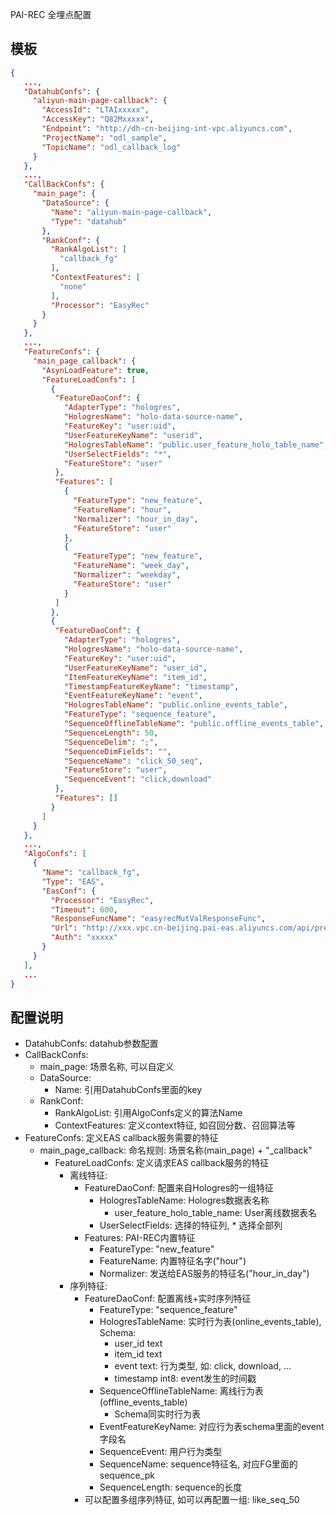 PAI-REC 全埋点配置

## 模板

```json
{
   ...,
   "DatahubConfs": {
     "aliyun-main-page-callback": {
       "AccessId": "LTAIxxxxx",
       "AccessKey": "Q82Mxxxxx",
       "Endpoint": "http://dh-cn-beijing-int-vpc.aliyuncs.com",
       "ProjectName": "odl_sample",
       "TopicName": "odl_callback_log"
     }
   },
   ...,
   "CallBackConfs": {
     "main_page": {
       "DataSource": {
         "Name": "aliyun-main-page-callback",
         "Type": "datahub"
       },
       "RankConf": {
         "RankAlgoList": [
           "callback_fg"
         ],
         "ContextFeatures": [
           "none"
         ],
         "Processor": "EasyRec"
       }
     }
   },
   ...,
   "FeatureConfs": {
     "main_page_callback": {
       "AsynLoadFeature": true,
       "FeatureLoadConfs": [
         {
          "FeatureDaoConf": {
            "AdapterType": "hologres",
            "HologresName": "holo-data-source-name",
            "FeatureKey": "user:uid",
            "UserFeatureKeyName": "userid",
            "HologresTableName": "public.user_feature_holo_table_name",
            "UserSelectFields": "*",
            "FeatureStore": "user"
          },
          "Features": [
            {
              "FeatureType": "new_feature",
              "FeatureName": "hour",
              "Normalizer": "hour_in_day",
              "FeatureStore": "user"
            },
            {
              "FeatureType": "new_feature",
              "FeatureName": "week_day",
              "Normalizer": "weekday",
              "FeatureStore": "user"
            }
          ]
         },
         {
          "FeatureDaoConf": {
            "AdapterType": "hologres",
            "HologresName": "holo-data-source-name",
            "FeatureKey": "user:uid",
            "UserFeatureKeyName": "user_id",
            "ItemFeatureKeyName": "item_id",
            "TimestampFeatureKeyName": "timestamp",
            "EventFeatureKeyName": "event",
            "HologresTableName": "public.online_events_table",
            "FeatureType": "sequence_feature",
            "SequenceOfflineTableName": "public.offline_events_table",
            "SequenceLength": 50,
            "SequenceDelim": ";",
            "SequenceDimFields": "",
            "SequenceName": "click_50_seq",
            "FeatureStore": "user",
            "SequenceEvent": "click,download"
          },
          "Features": []
         }
       ]
     }
   },
   ...,
   "AlgoConfs": [
     {
       "Name": "callback_fg",
       "Type": "EAS",
       "EasConf": {
         "Processor": "EasyRec",
         "Timeout": 600,
         "ResponseFuncName": "easyrecMutValResponseFunc",
         "Url": "http://xxx.vpc.cn-beijing.pai-eas.aliyuncs.com/api/predict/callback_fg",
         "Auth": "xxxxx"
       }
     }
   ],
   ...
}
```

## 配置说明

- DatahubConfs: datahub参数配置
- CallBackConfs:
  - main_page: 场景名称, 可以自定义
  - DataSource:
    - Name: 引用DatahubConfs里面的key
  - RankConf:
    - RankAlgoList: 引用AlgoConfs定义的算法Name
    - ContextFeatures: 定义context特征, 如召回分数、召回算法等
- FeatureConfs: 定义EAS callback服务需要的特征
  - main_page_callback: 命名规则: 场景名称(main_page) + "\_callback"
    - FeatureLoadConfs: 定义请求EAS callback服务的特征
      - 离线特征:
        - FeatureDaoConf: 配置来自Hologres的一组特征
          - HologresTableName: Hologres数据表名称
            - user_feature_holo_table_name: User离线数据表名
          - UserSelectFields: 选择的特征列, * 选择全部列
        - Features: PAI-REC内置特征
          - FeatureType: "new_feature"
          - FeatureName: 内置特征名字("hour")
          - Normalizer: 发送给EAS服务的特征名("hour_in_day")
      - 序列特征:
        - FeatureDaoConf: 配置离线+实时序列特征
          - FeatureType: "sequence_feature"
          - HologresTableName: 实时行为表(online_events_table), Schema:
            - user_id text
            - item_id text
            - event text: 行为类型, 如: click, download, ...
            - timestamp int8: event发生的时间戳
          - SequenceOfflineTableName: 离线行为表(offline_events_table)
            - Schema同实时行为表
          - EventFeatureKeyName: 对应行为表schema里面的event 字段名
          - SequenceEvent: 用户行为类型
          - SequenceName: sequence特征名, 对应FG里面的sequence_pk
          - SequenceLength: sequence的长度
        - 可以配置多组序列特征, 如可以再配置一组: like_seq_50
